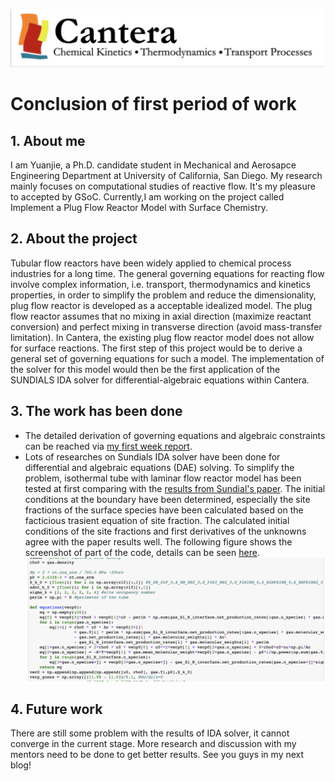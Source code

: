 ![alt text](https://github.com/yuj056/yuj056.github.io/blob/master/_posts/Screen%20Shot%202018-06-12%20at%2010.51.39%20AM.png)
# Conclusion of first period of work
## 1. About me 
I am Yuanjie, a Ph.D. candidate student in Mechanical and Aerosapce Engineering Department at University of California, San Diego. My research mainly focuses on computational studies of reactive flow. It's my pleasure to accepted by GSoC. Currently,I am working on the project called Implement a Plug Flow Reactor Model with Surface Chemistry. 
## 2. About the project
Tubular flow reactors have been widely applied to chemical process industries for a long time. The general governing equations for reacting flow involve complex information, i.e. transport, thermodynamics and kinetics properties, in order to simplify the problem and reduce the dimensionality,  plug flow reactor is developed as a acceptable idealized model. The plug flow reactor assumes that no mixing in axial direction (maximize reactant conversion) and perfect mixing in transverse direction (avoid mass-transfer limitation). In Cantera, the existing plug flow reactor model does not allow for surface reactions. The first step of this project would be to derive a general set of governing equations for such a model. The implementation of the solver for this model would then be the first application of the SUNDIALS IDA solver for differential-algebraic equations within Cantera.
## 3. The work has been done
* The detailed derivation of governing equations and algebraic constraints can be reached via [my first week report](https://github.com/yuj056/yuj056.github.io/blob/master/Week1/yuj056_github_io.pdf). 
* Lots of researches on Sundials IDA solver have been done for differential and algebraic equations (DAE) solving. To simplify the problem, isothermal tube with laminar flow reactor model has been tested at first comparing with the [results from Sundial's paper](https://github.com/yuj056/yuj056.github.io/blob/master/_posts/Sandia.pdf). The initial conditions at the boundary have been determined, especially the site fractions of the surface species have been calculated based on the facticious trasient equation of site fraction. The calculated initial conditions of the site fractions and first derivatives of the unknowns agree with the paper results well. The following figure shows the screenshot of part of the code, details can be seen [here](https://github.com/yuj056/yuj056.github.io/blob/master/model/Isothermal_1D_PFR_w_Surfchem.ipynb).
![alt text](https://github.com/yuj056/yuj056.github.io/blob/master/_posts/code.png)
## 4. Future work
There are still some problem with the results of IDA solver, it cannot converge in the current stage. More research and discussion with my mentors need to be done to get better results.
See you guys in my next blog!
